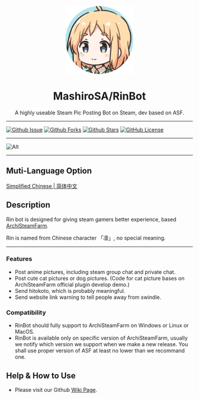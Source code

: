<div align="center">
  <img src="https://raw.githubusercontent.com/MashiroSA/rin-asf-bot/master/assets/logo.png">
  <h1>MashiroSA/RinBot</h1>
  <p>A highly useable Steam Pic Posting Bot on Steam, dev based on ASF.</p>
</div>

---

[![Github Issue](https://img.shields.io/github/issues/mashirosa/rin-asf-bot)](https://github.com/mashirosa/rin-asf-bot/issues)
[![Github Forks](https://img.shields.io/github/forks/mashirosa/rin-asf-bot)](https://github.com/mashirosa/rin-asf-bot/fork)
[![Github Stars](https://img.shields.io/github/stars/mashirosa/rin-asf-bot)](https://github.com/mashirosa/rin-asf-bot)
[![GitHub License](https://img.shields.io/github/license/mashirosa/rin-asf-bot)](https://github.com/mashirosa/rin-asf-bot/blob/master/LICENSE)

---

![Alt](https://repobeats.axiom.co/api/embed/10309d9ebe0dad4128646852628802e7dfe79ea3.svg "Repobeats analytics image")

---

## Muti-Language Option
[Simplified Chinese | 简体中文](./README_zhs.md)  

## Description
Rin bot is designed for giving steam gamers better experience, based [ArchiSteamFarm](https://github.com/JustArchiNET/ArchiSteamFarm).

Rin is named from Chinese character 「凛」, no special meaning.

---

### Features
- Post anime pictures, including steam group chat and private chat.
- Post cute cat pictures or dog pictures. (Code for cat picture bases on ArchiSteamFarm official plugin develop demo.)
- Send hitokoto, which is probably meaningful.
- Send website link warning to tell people away from swindle.

### Compatibility
- RinBot should fully support to ArchiSteamFarm on Windows or Linux or MacOS.
- RinBot is available only on specific version of ArchiSteamFarm, usually we notify which version we support when we make a new release. You shall use proper version of ASF at least no lower than we recommand one.

## Help & How to Use
- Please visit our Github [Wiki Page](https://github.com/mashirosa/rin-asf-bot/wiki).
